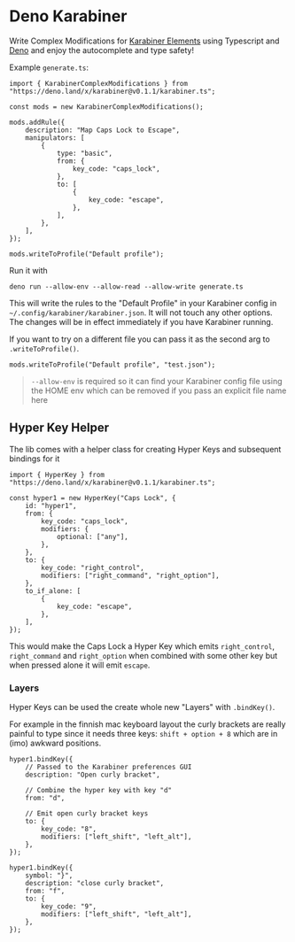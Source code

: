 # Deno Karabiner

Write Complex Modifications for [Karabiner
Elements](https://karabiner-elements.pqrs.org/) using Typescript and
[Deno](https://deno.land/) and enjoy the autocomplete and type safety!

Example `generate.ts`:

```tsx
import { KarabinerComplexModifications } from "https://deno.land/x/karabiner@v0.1.1/karabiner.ts";

const mods = new KarabinerComplexModifications();

mods.addRule({
    description: "Map Caps Lock to Escape",
    manipulators: [
        {
            type: "basic",
            from: {
                key_code: "caps_lock",
            },
            to: [
                {
                    key_code: "escape",
                },
            ],
        },
    ],
});

mods.writeToProfile("Default profile");
```

Run it with

```
deno run --allow-env --allow-read --allow-write generate.ts
```

This will write the rules to the "Default Profile" in your Karabiner config
in `~/.config/karabiner/karabiner.json`. It will not touch any other options.
The changes will be in effect immediately if you have Karabiner running.

If you want to try on a different file you can pass it as the second arg to
`.writeToProfile()`.

```tsx
mods.writeToProfile("Default profile", "test.json");
```

> `--allow-env` is required so it can find your Karabiner config file using
> the HOME env which can be removed if you pass an explicit file name here

## Hyper Key Helper

The lib comes with a helper class for creating Hyper Keys and subsequent
bindings for it

```tsx
import { HyperKey } from "https://deno.land/x/karabiner@v0.1.1/karabiner.ts";

const hyper1 = new HyperKey("Caps Lock", {
    id: "hyper1",
    from: {
        key_code: "caps_lock",
        modifiers: {
            optional: ["any"],
        },
    },
    to: {
        key_code: "right_control",
        modifiers: ["right_command", "right_option"],
    },
    to_if_alone: [
        {
            key_code: "escape",
        },
    ],
});
```

This would make the Caps Lock a Hyper Key which emits `right_control`,
`right_command` and `right_option` when combined with some other key but when
pressed alone it will emit `escape`.

### Layers

Hyper Keys can be used the create whole new "Layers" with `.bindKey()`.

For example in the finnish mac keyboard layout the curly brackets are really
painful to type since it needs three keys: `shift + option + 8` which are in
(imo) awkward positions.

```tsx
hyper1.bindKey({
    // Passed to the Karabiner preferences GUI
    description: "Open curly bracket",

    // Combine the hyper key with key "d"
    from: "d",

    // Emit open curly bracket keys
    to: {
        key_code: "8",
        modifiers: ["left_shift", "left_alt"],
    },
});

hyper1.bindKey({
    symbol: "}",
    description: "close curly bracket",
    from: "f",
    to: {
        key_code: "9",
        modifiers: ["left_shift", "left_alt"],
    },
});
```
